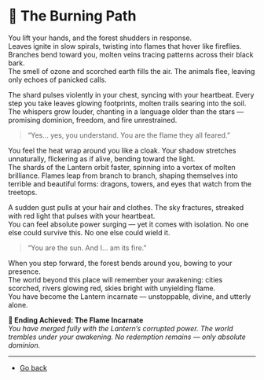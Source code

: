 # 🌋 The Burning Path 

You lift your hands, and the forest shudders in response.  
Leaves ignite in slow spirals, twisting into flames that hover like fireflies. Branches bend toward you, molten veins tracing patterns across their black bark.  
The smell of ozone and scorched earth fills the air. The animals flee, leaving only echoes of panicked calls.

The shard pulses violently in your chest, syncing with your heartbeat. Every step you take leaves glowing footprints, molten trails searing into the soil.  
The whispers grow louder, chanting in a language older than the stars — promising dominion, freedom, and fire unrestrained.

> “Yes… yes, you understand. You are the flame they all feared.”

You feel the heat wrap around you like a cloak. Your shadow stretches unnaturally, flickering as if alive, bending toward the light.  
The shards of the Lantern orbit faster, spinning into a vortex of molten brilliance. Flames leap from branch to branch, shaping themselves into terrible and beautiful forms: dragons, towers, and eyes that watch from the treetops.

A sudden gust pulls at your hair and clothes. The sky fractures, streaked with red light that pulses with your heartbeat.  
You can feel absolute power surging — yet it comes with isolation. No one else could survive this. No one else could wield it.  

> “You are the sun. And I… am its fire.”

When you step forward, the forest bends around you, bowing to your presence.  
The world beyond this place will remember your awakening: cities scorched, rivers glowing red, skies bright with unyielding flame.  
You have become the Lantern incarnate — unstoppable, divine, and utterly alone.

**🏁 Ending Achieved: The Flame Incarnate**  
*You have merged fully with the Lantern’s corrupted power. The world trembles under your awakening. No redemption remains — only absolute dominion.*

---

- [Go back](lantern-bond-dark.md)